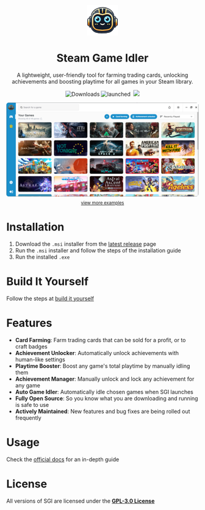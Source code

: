 <div align="center">
  <img src="./public/logo.png" width='80' alt='Click for larger image' />
  <h1>Steam Game Idler</h1>
  <p>A lightweight, user-friendly tool for farming trading cards, unlocking achievements and boosting playtime for all games in your Steam library.</p>
<p>
  <img src="https://img.shields.io/github/downloads/zevnda/steam-game-idler/total?style=for-the-badge&color=137eb5" alt="Downloads" />
  <img src="https://img.shields.io/badge/dynamic/json?url=https%3A%2F%2Fapibase.vercel.app%2Fapi%2FgetStatistics&query=%24.launched&style=for-the-badge&label=app launches&color=137eb5" alt="launched" />
  <img src="https://img.shields.io/badge/dynamic/json?url=https%3A%2F%2Fapibase.vercel.app%2Fapi%2FgetStatistics&query=%24.idle&style=for-the-badge&label=games idled&color=137eb5" alt="" />
  <img src="https://img.shields.io/badge/dynamic/json?url=https%3A%2F%2Fapibase.vercel.app%2Fapi%2FgetStatistics&query=%24.achievement&style=for-the-badge&label=achievements unlocked&color=137eb5" 
</p>
</div>
<div align="center" style="margin-top: 10px;">
  <img src="./public/example_one.png" width='700' alt='Click for larger image' />
  <br>
  <sub><a href="https://github.com/zevnda/steam-game-idler/tree/main/public">view more examples</a></sub>
</div>

# Installation
1. Download the `.msi` installer from the [latest release](https://github.com/zevnda/steam-game-idler/releases/latest) page
2. Run the `.msi` installer and follow the steps of the installation guide
3. Run the installed `.exe`

# Build It Yourself
Follow the steps at [build it yourself](https://steamgameidler.vercel.app/build-it-yourself)

# Features
* **Card Farming**: Farm trading cards that can be sold for a profit, or to craft badges
* **Achievement Unlocker**: Automatically unlock achievements with human-like settings
* **Playtime Booster**: Boost any game's total playtime by manually idling them
* **Achievement Manager**: Manually unlock and lock any achievement for any game
* **Auto Game Idler**: Automatically idle chosen games when SGI launches
* **Fully Open Source**: So you know what you are downloading and running is safe to use
* **Actively Maintained**: New features and bug fixes are being rolled out frequently

# Usage
Check the [official docs](https://steamgameidler.vercel.app/) for an in-depth guide

# License
All versions of SGI are licensed under the **[GPL-3.0 License](./LICENSE)**
